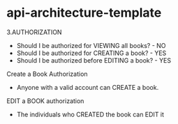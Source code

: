 # api-architecture-template

3.AUTHORIZATION 

* Should I be authorized for VIEWING all books? - NO
* Should I be authorized for CREATING a book? - YES
* Should I be authorized before EDITING a book? - YES

Create a Book Authorization
* Anyone with a valid account can CREATE a book.

EDIT a BOOK authorization 
* The individuals who CREATED the book can EDIT it